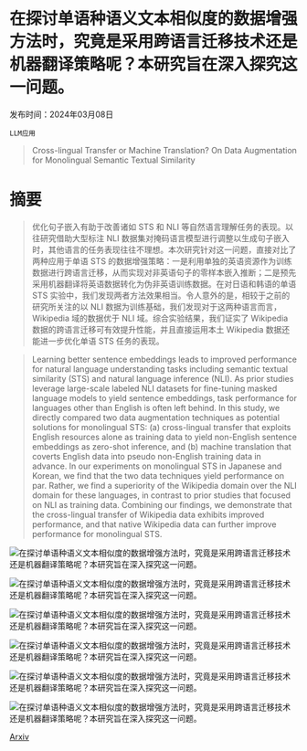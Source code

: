 # 在探讨单语种语义文本相似度的数据增强方法时，究竟是采用跨语言迁移技术还是机器翻译策略呢？本研究旨在深入探究这一问题。

发布时间：2024年03月08日

`LLM应用`

> Cross-lingual Transfer or Machine Translation? On Data Augmentation for Monolingual Semantic Textual Similarity

# 摘要

> 优化句子嵌入有助于改善诸如 STS 和 NLI 等自然语言理解任务的表现。以往研究借助大型标注 NLI 数据集对掩码语言模型进行调整以生成句子嵌入时，其他语言的任务表现往往不理想。本次研究针对这一问题，直接对比了两种应用于单语 STS 的数据增强策略：一是利用单独的英语资源作为训练数据进行跨语言迁移，从而实现对非英语句子的零样本嵌入推断；二是预先采用机器翻译将英语数据转化为伪非英语训练数据。在对日语和韩语的单语 STS 实验中，我们发现两者方法效果相当。令人意外的是，相较于之前的研究所关注的以 NLI 数据为训练基础，我们发现对于这两种语言而言，Wikipedia 域的数据优于 NLI 域。综合实验结果，我们证实了 Wikipedia 数据的跨语言迁移可有效提升性能，并且直接运用本土 Wikipedia 数据还能进一步优化单语 STS 任务的表现。

> Learning better sentence embeddings leads to improved performance for natural language understanding tasks including semantic textual similarity (STS) and natural language inference (NLI). As prior studies leverage large-scale labeled NLI datasets for fine-tuning masked language models to yield sentence embeddings, task performance for languages other than English is often left behind. In this study, we directly compared two data augmentation techniques as potential solutions for monolingual STS: (a) cross-lingual transfer that exploits English resources alone as training data to yield non-English sentence embeddings as zero-shot inference, and (b) machine translation that coverts English data into pseudo non-English training data in advance. In our experiments on monolingual STS in Japanese and Korean, we find that the two data techniques yield performance on par. Rather, we find a superiority of the Wikipedia domain over the NLI domain for these languages, in contrast to prior studies that focused on NLI as training data. Combining our findings, we demonstrate that the cross-lingual transfer of Wikipedia data exhibits improved performance, and that native Wikipedia data can further improve performance for monolingual STS.

![在探讨单语种语义文本相似度的数据增强方法时，究竟是采用跨语言迁移技术还是机器翻译策略呢？本研究旨在深入探究这一问题。](../../../paper_images/2403.05257/eye-catch1.png)

![在探讨单语种语义文本相似度的数据增强方法时，究竟是采用跨语言迁移技术还是机器翻译策略呢？本研究旨在深入探究这一问题。](../../../paper_images/2403.05257/eye-catch2.png)

![在探讨单语种语义文本相似度的数据增强方法时，究竟是采用跨语言迁移技术还是机器翻译策略呢？本研究旨在深入探究这一问题。](../../../paper_images/2403.05257/roberta.png)

![在探讨单语种语义文本相似度的数据增强方法时，究竟是采用跨语言迁移技术还是机器翻译策略呢？本研究旨在深入探究这一问题。](../../../paper_images/2403.05257/roberta-simcse.png)

![在探讨单语种语义文本相似度的数据增强方法时，究竟是采用跨语言迁移技术还是机器翻译策略呢？本研究旨在深入探究这一问题。](../../../paper_images/2403.05257/xlmr.png)

![在探讨单语种语义文本相似度的数据增强方法时，究竟是采用跨语言迁移技术还是机器翻译策略呢？本研究旨在深入探究这一问题。](../../../paper_images/2403.05257/xlmr-simcse.png)

[Arxiv](https://arxiv.org/abs/2403.05257)